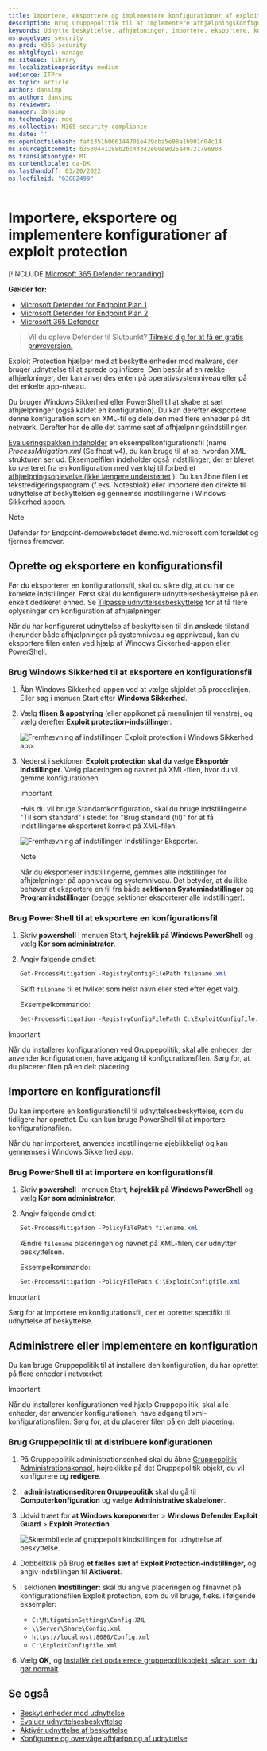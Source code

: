 ```yaml
---
title: Importere, eksportere og implementere konfigurationer af exploit protection
description: Brug Gruppepolitik til at implementere afhjælpningskonfigurationen.
keywords: Udnytte beskyttelse, afhjælpninger, importere, eksportere, konfigurere, konvertere, konvertere, installere, installere
ms.pagetype: security
ms.prod: m365-security
ms.mktglfcycl: manage
ms.sitesec: library
ms.localizationpriority: medium
audience: ITPro
ms.topic: article
author: dansimp
ms.author: dansimp
ms.reviewer: ''
manager: dansimp
ms.technology: mde
ms.collection: M365-security-compliance
ms.date: ''
ms.openlocfilehash: faf1351b066144701e439cba5e98a1b901c04c14
ms.sourcegitcommit: b3530441288b2bc44342e00e9025a49721796903
ms.translationtype: MT
ms.contentlocale: da-DK
ms.lasthandoff: 03/20/2022
ms.locfileid: "63682499"
---
```

# <a name="import-export-and-deploy-exploit-protection-configurations"></a>Importere, eksportere og implementere konfigurationer af exploit protection

[!INCLUDE [Microsoft 365 Defender rebranding](../../includes/microsoft-defender.md)]


**Gælder for:**
- [Microsoft Defender for Endpoint Plan 1](https://go.microsoft.com/fwlink/p/?linkid=2154037)
- [Microsoft Defender for Endpoint Plan 2](https://go.microsoft.com/fwlink/p/?linkid=2154037)
- [Microsoft 365 Defender](https://go.microsoft.com/fwlink/?linkid=2118804)

> Vil du opleve Defender til Slutpunkt? [Tilmeld dig for at få en gratis prøveversion.](https://signup.microsoft.com/create-account/signup?products=7f379fee-c4f9-4278-b0a1-e4c8c2fcdf7e&ru=https://aka.ms/MDEp2OpenTrial?ocid=docs-wdatp-exposedapis-abovefoldlink)

Exploit Protection hjælper med at beskytte enheder mod malware, der bruger udnyttelse til at sprede og inficere. Den består af en række afhjælpninger, der kan anvendes enten på operativsystemniveau eller på det enkelte app-niveau.

Du bruger Windows Sikkerhed eller PowerShell til at skabe et sæt afhjælpninger (også kaldet en konfiguration). Du kan derefter eksportere denne konfiguration som en XML-fil og dele den med flere enheder på dit netværk. Derefter har de alle det samme sæt af afhjælpningsindstillinger.

[Evalueringspakken indeholder](https://demo.wd.microsoft.com/Page/EP) en eksempelkonfigurationsfil (name *ProcessMitigation.xml* (Selfhost v4), du kan bruge til at se, hvordan XML-strukturen ser ud. Eksempelfilen indeholder også indstillinger, der er blevet konverteret fra en konfiguration med værktøj til forbedret [afhjælpningsoplevelse (ikke længere understøttet](https://support.microsoft.com/help/2458544/the-enhanced-mitigation-experience-toolkit) ). Du kan åbne filen i et tekstredigeringsprogram (f.eks. Notesblok) eller importere den direkte til udnyttelse af beskyttelsen og gennemse indstillingerne i Windows Sikkerhed appen.

> [!NOTE]
> Defender for Endpoint-demowebstedet demo.wd.microsoft.com forældet og fjernes fremover.

## <a name="create-and-export-a-configuration-file"></a>Oprette og eksportere en konfigurationsfil

Før du eksporterer en konfigurationsfil, skal du sikre dig, at du har de korrekte indstillinger. Først skal du konfigurere udnyttelsesbeskyttelse på en enkelt dedikeret enhed. Se [Tilpasse udnyttelsesbeskyttelse](customize-exploit-protection.md) for at få flere oplysninger om konfiguration af afhjælpninger.

Når du har konfigureret udnyttelse af beskyttelsen til din ønskede tilstand (herunder både afhjælpninger på systemniveau og appniveau), kan du eksportere filen enten ved hjælp af Windows Sikkerhed-appen eller PowerShell.

### <a name="use-the-windows-security-app-to-export-a-configuration-file"></a>Brug Windows Sikkerhed til at eksportere en konfigurationsfil

1. Åbn Windows Sikkerhed-appen ved at vælge skjoldet på proceslinjen. Eller søg i menuen Start efter **Windows Sikkerhed**.

2. Vælg **flisen & appstyring** (eller appikonet på menulinjen til venstre), og vælg derefter **Exploit protection-indstillinger**:

    ![Fremhævning af indstillingen Exploit protection i Windows Sikkerhed app.](../../media/wdsc-exp-prot.png)

3. Nederst i sektionen **Exploit protection skal du** vælge **Eksportér indstillinger**. Vælg placeringen og navnet på XML-filen, hvor du vil gemme konfigurationen.

    > [!IMPORTANT]
    > Hvis du vil bruge Standardkonfiguration, skal du bruge indstillingerne "Til som standard" i stedet for "Brug standard (til)" for at få indstillingerne eksporteret korrekt på XML-filen.

    ![Fremhævning af indstillingen Indstillinger Eksportér.](../../media/wdsc-exp-prot-export.png)

    > [!NOTE]
    > Når du eksporterer indstillingerne, gemmes alle indstillinger for afhjælpninger på appniveau og systemniveau. Det betyder, at du ikke behøver at eksportere en fil fra både **sektionen Systemindstillinger** og **Programindstillinger** (begge sektioner eksporterer alle indstillinger).

### <a name="use-powershell-to-export-a-configuration-file"></a>Brug PowerShell til at eksportere en konfigurationsfil

1. Skriv **powershell** i menuen Start, **højreklik på Windows PowerShell** og vælg **Kør som administrator**.
2. Angiv følgende cmdlet:

    ```PowerShell
    Get-ProcessMitigation -RegistryConfigFilePath filename.xml
    ```

    Skift `filename` til et hvilket som helst navn eller sted efter eget valg.

    Eksempelkommando:

    ```powershell
    Get-ProcessMitigation -RegistryConfigFilePath C:\ExploitConfigfile.xml
    ```

> [!IMPORTANT]
> Når du installerer konfigurationen ved Gruppepolitik, skal alle enheder, der anvender konfigurationen, have adgang til konfigurationsfilen. Sørg for, at du placerer filen på en delt placering.

## <a name="import-a-configuration-file"></a>Importere en konfigurationsfil

Du kan importere en konfigurationsfil til udnyttelsesbeskyttelse, som du tidligere har oprettet. Du kan kun bruge PowerShell til at importere konfigurationsfilen.

Når du har importeret, anvendes indstillingerne øjeblikkeligt og kan gennemses i Windows Sikkerhed app.

### <a name="use-powershell-to-import-a-configuration-file"></a>Brug PowerShell til at importere en konfigurationsfil

1. Skriv **powershell** i menuen Start, **højreklik på Windows PowerShell** og vælg **Kør som administrator**.
2. Angiv følgende cmdlet:

    ```PowerShell
    Set-ProcessMitigation -PolicyFilePath filename.xml
    ```

    Ændre `filename` placeringen og navnet på XML-filen, der udnytter beskyttelsen.

    Eksempelkommando:

    ```powershell
    Set-ProcessMitigation -PolicyFilePath C:\ExploitConfigfile.xml
    ```

> [!IMPORTANT]
> Sørg for at importere en konfigurationsfil, der er oprettet specifikt til udnyttelse af beskyttelse.

## <a name="manage-or-deploy-a-configuration"></a>Administrere eller implementere en konfiguration

Du kan bruge Gruppepolitik til at installere den konfiguration, du har oprettet på flere enheder i netværket.

> [!IMPORTANT]
> Når du installerer konfigurationen ved hjælp Gruppepolitik, skal alle enheder, der anvender konfigurationen, have adgang til xml-konfigurationsfilen. Sørg for, at du placerer filen på en delt placering.

### <a name="use-group-policy-to-distribute-the-configuration"></a>Brug Gruppepolitik til at distribuere konfigurationen

1. På Gruppepolitik administrationsenhed skal du åbne [Gruppepolitik Administrationskonsol](/previous-versions/windows/desktop/gpmc/group-policy-management-console-portal), højreklikke på det Gruppepolitik objekt, du vil konfigurere og **redigere**.

2. I **administrationseditoren Gruppepolitik** skal du gå til **Computerkonfiguration** og vælge **Administrative skabeloner**.

3. Udvid træet for **at Windows komponenter** \> **Windows Defender Exploit Guard** \> **Exploit Protection**.

    ![Skærmbillede af gruppepolitikindstillingen for udnyttelse af beskyttelse.](../../media/exp-prot-gp.png)

4. Dobbeltklik på Brug **et fælles sæt af Exploit Protection-indstillinger,** og angiv indstillingen til **Aktiveret**.

5. I sektionen **Indstillinger:** skal du angive placeringen og filnavnet på konfigurationsfilen Exploit protection, som du vil bruge, f.eks. i følgende eksempler:

    - `C:\MitigationSettings\Config.XML`
    - `\\Server\Share\Config.xml`
    - `https://localhost:8080/Config.xml`
    - `C:\ExploitConfigfile.xml`

6. Vælg **OK,** og [Installér det opdaterede gruppepolitikobjekt, sådan som du gør normalt](/windows/win32/srvnodes/group-policy).

## <a name="see-also"></a>Se også

- [Beskyt enheder mod udnyttelse](exploit-protection.md)
- [Evaluer udnyttelsesbeskyttelse](evaluate-exploit-protection.md)
- [Aktivér udnyttelse af beskyttelse](enable-exploit-protection.md)
- [Konfigurere og overvåge afhjælpning af udnyttelse](customize-exploit-protection.md)
